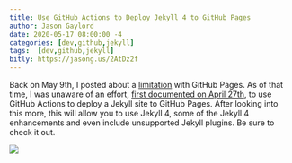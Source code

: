 ```yaml
---
title: Use GitHub Actions to Deploy Jekyll 4 to GitHub Pages
author: Jason Gaylord
date: 2020-05-17 08:00:00 -4
categories: [dev,github,jekyll]
tags:  [dev,github,jekyll]
bitly: https://jasong.us/2AtDz2f
---
```


Back on May 9th, I posted about a [limitation](https://jasong.us/3bk9UoR) with GitHub Pages. As of that time, I was unaware of an effort, [first documented on April 27th](https://jasong.us/2T46QXH), to use GitHub Actions to deploy a Jekyll site to GitHub Pages. After looking into this more, this will allow you to use Jekyll 4, some of the Jekyll 4 enhancements and even include unsupported Jekyll plugins. Be sure to check it out.

![](https://cdn.jasongaylord.com/images/2020/05/17/jekyll-github-actions.jpg)